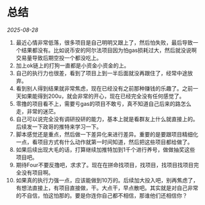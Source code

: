 # 总结

*2025-08-28*

1. 最近心情非常低落，很多项目是自己明明又跟上了，然后怕失败，最后导致一个结果都没有。比如说币安的阿尔法项目因为怕gas损耗过大，然后就没说啊交易量导致后期空投一个都没吃上。
2. 加上ok链上的打狗一直都是小资金小资金的上。
3. 自己的执行力也很差，看到了项目上到一半后面就没再跟住了，经常中途放弃。
4. 看到别人得到结果就非常焦虑，现在已经没有之前那种赚钱的乐趣了。之前一天如果能得到200u，就会非常的开心，现在已经完全没有任何感觉了。
5. 零撸的项目看不上，需要亏gas的项目不敢亏，真不知道自己后来的路怎么走，非常的迷茫。
6. 自己可以说完全没有调研投研的能力，基本上就是看群友上什么就直接上的。后续发一下政哥的推特来学习一下。
7. 脚本感觉还是重点，然后做一下差异化来进行差异。重要的是要跟项目精细化一点，看项目方式有什么动作就第一时间知道，然后把这些项目都给做了。
8. 如果后续出现大毛的话，打算继续加推特加到1千个进行养号，做做抽奖这些项目吧。
9. 期待Four不要反撸吧，求求了。现在在拼命找项目，找项目，找项目找项目完全没有项目啊。
10. 如果真的执行力强一点，应该能做到10万的。后续加大投入吧，别再焦虑了，有想法直接上，有项目直接做，干。大点干，早点散吧。其实就是对自己非常的不自信，怕这怕那的。要是你连你自己都不相信，那谁他们还相信你？